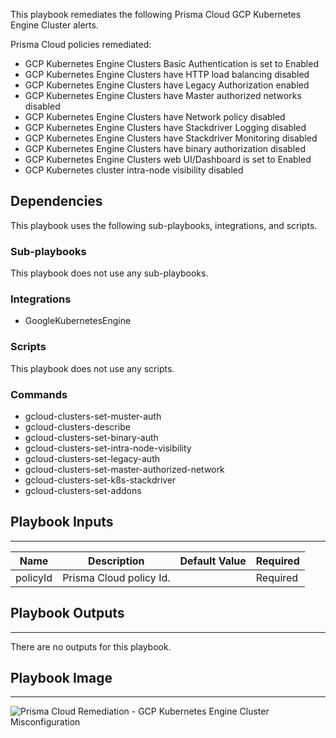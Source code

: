 This playbook remediates the following Prisma Cloud GCP Kubernetes Engine Cluster alerts.

Prisma Cloud policies remediated:

* GCP Kubernetes Engine Clusters Basic Authentication is set to Enabled
* GCP Kubernetes Engine Clusters have HTTP load balancing disabled
* GCP Kubernetes Engine Clusters have Legacy Authorization enabled
* GCP Kubernetes Engine Clusters have Master authorized networks disabled
* GCP Kubernetes Engine Clusters have Network policy disabled
* GCP Kubernetes Engine Clusters have Stackdriver Logging disabled
* GCP Kubernetes Engine Clusters have Stackdriver Monitoring disabled
* GCP Kubernetes Engine Clusters have binary authorization disabled
* GCP Kubernetes Engine Clusters web UI/Dashboard is set to Enabled
* GCP Kubernetes cluster intra-node visibility disabled

## Dependencies
This playbook uses the following sub-playbooks, integrations, and scripts.

### Sub-playbooks
This playbook does not use any sub-playbooks.

### Integrations
* GoogleKubernetesEngine

### Scripts
This playbook does not use any scripts.

### Commands
* gcloud-clusters-set-muster-auth
* gcloud-clusters-describe
* gcloud-clusters-set-binary-auth
* gcloud-clusters-set-intra-node-visibility
* gcloud-clusters-set-legacy-auth
* gcloud-clusters-set-master-authorized-network
* gcloud-clusters-set-k8s-stackdriver
* gcloud-clusters-set-addons

## Playbook Inputs
---

| **Name** | **Description** | **Default Value** | **Required** |
| --- | --- | --- | --- |
| policyId | Prisma Cloud policy Id. |  | Required |

## Playbook Outputs
---
There are no outputs for this playbook.

## Playbook Image
---
![Prisma Cloud Remediation - GCP Kubernetes Engine Cluster Misconfiguration](../../doc_files/PCR_-_GCP_Kub_Engine_Cluster_Misconfig.png/n)

